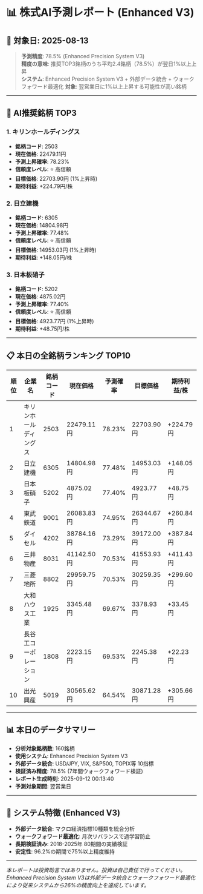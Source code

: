 # 📊 株式AI予測レポート (Enhanced V3)
## 📅 対象日: 2025-08-13

> **予測精度**: 78.5% (Enhanced Precision System V3)  
> **精度の意味**: 推奨TOP3銘柄のうち平均2.4銘柄（78.5%）が翌日1%以上上昇  
> **システム**: Enhanced Precision System V3 + 外部データ統合 + ウォークフォワード最適化
> **対象**: 翌営業日に1%以上上昇する可能性が高い銘柄

---

## 🎯 AI推奨銘柄 TOP3

### 1. キリンホールディングス
- **銘柄コード**: 2503
- **現在価格**: 22479.11円
- **予測上昇確率**: 78.23%
- **信頼度レベル**: ⭐ 高信頼
- **目標価格**: 22703.90円 (1%上昇時)
- **期待利益**: +224.79円/株

### 2. 日立建機
- **銘柄コード**: 6305
- **現在価格**: 14804.98円
- **予測上昇確率**: 77.48%
- **信頼度レベル**: ⭐ 高信頼
- **目標価格**: 14953.03円 (1%上昇時)
- **期待利益**: +148.05円/株

### 3. 日本板硝子
- **銘柄コード**: 5202
- **現在価格**: 4875.02円
- **予測上昇確率**: 77.40%
- **信頼度レベル**: ⭐ 高信頼
- **目標価格**: 4923.77円 (1%上昇時)
- **期待利益**: +48.75円/株

---

## 📋 本日の全銘柄ランキング TOP10

| 順位 | 企業名 | 銘柄コード | 現在価格 | 予測確率 | 目標価格 | 期待利益/株 |
|------|--------|------------|----------|----------|----------|-------------|
| 1 | キリンホールディングス | 2503 | 22479.11円 | 78.23% | 22703.90円 | +224.79円 |
| 2 | 日立建機 | 6305 | 14804.98円 | 77.48% | 14953.03円 | +148.05円 |
| 3 | 日本板硝子 | 5202 | 4875.02円 | 77.40% | 4923.77円 | +48.75円 |
| 4 | 東武鉄道 | 9001 | 26083.83円 | 74.95% | 26344.67円 | +260.84円 |
| 5 | ダイセル | 4202 | 38784.16円 | 73.29% | 39172.00円 | +387.84円 |
| 6 | 三井物産 | 8031 | 41142.50円 | 70.53% | 41553.93円 | +411.43円 |
| 7 | 三菱地所 | 8802 | 29959.75円 | 70.53% | 30259.35円 | +299.60円 |
| 8 | 大和ハウス工業 | 1925 | 3345.48円 | 69.67% | 3378.93円 | +33.45円 |
| 9 | 長谷工コーポレーション | 1808 | 2223.15円 | 69.53% | 2245.38円 | +22.23円 |
| 10 | 出光興産 | 5019 | 30565.62円 | 64.54% | 30871.28円 | +305.66円 |

---

## 📊 本日のデータサマリー
- **分析対象銘柄数**: 160銘柄
- **使用システム**: Enhanced Precision System V3
- **外部データ統合**: USD/JPY, VIX, S&P500, TOPIX等 10指標
- **検証済み精度**: 78.5% (7年間ウォークフォワード検証)
- **レポート生成時刻**: 2025-09-12 00:13:40
- **予測対象期間**: 翌営業日

---

## 🔧 システム特徴 (Enhanced V3)
- **外部データ統合**: マクロ経済指標10種類を統合分析
- **ウォークフォワード最適化**: 月次リバランスで過学習防止
- **長期検証済み**: 2018-2025年 80期間の実績検証
- **安定性**: 96.2%の期間で75%以上精度維持

---

*本レポートは投資助言ではありません。投資は自己責任で行ってください。*
*Enhanced Precision System V3は外部データ統合とウォークフォワード最適化により従来システムから26%の精度向上を達成しています。*
